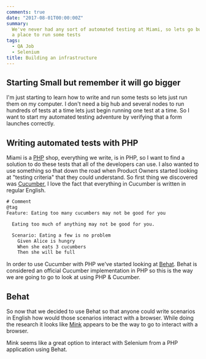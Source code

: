 ```yaml
---
comments: true
date: "2017-08-01T00:00:00Z"
summary:
  We've never had any sort of automated testing at Miami, so lets go build
  a place to run some tests
tags:
  - QA Job
  - Selenium
title: Building an infrastructure
---
```


## Starting Small but remember it will go bigger

I'm just starting to learn how to write and run some tests so lets just run them on my computer. I don't need a big hub and several nodes to run hundreds of tests at a time lets just begin running one test at a time. So I want to start my automated testing adventure by verifying that a form launches correctly.

## Writing automated tests with PHP

Miami is a [PHP](php.net) shop, everything we write, is in PHP, so I want to find a solution to do these tests that all of the developers can use. I also wanted to use something so that down the road when Product Owners started looking at "testing criteria" that they could understand. So first thing we discovered was [Cucumber](cucumber.io), I love the fact that everything in Cucumber is written in regular English.

```XML
# Comment
@tag
Feature: Eating too many cucumbers may not be good for you

  Eating too much of anything may not be good for you.

  Scenario: Eating a few is no problem
    Given Alice is hungry
    When she eats 3 cucumbers
    Then she will be full
```

In order to use Cucumber with PHP we've started looking at [Behat](behat.org). Behat is considered an official Cucumber implementation in PHP so this is the way we are going to go to look at using PHP & Cucumber.

## Behat

So now that we decided to use Behat so that anyone could write scenarios in English how would those scenarios interact with a browser. While doing the research it looks like [Mink](mink.behat.org) appears to be the way to go to interact with a browser.

Mink seems like a great option to interact with Selenium from a PHP application using Behat.
